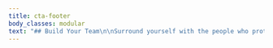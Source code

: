 ```yaml
---
title: cta-footer
body_classes: modular
text: "## Build Your Team\n\nSurround yourself with the people who protect and understand your work. At Book Light Editorial, we believe every author should have a compassionate and insightful editorial team as part of their crew.\n\n[Find Your Editor](/team){.button}"
---
```


